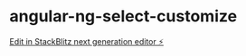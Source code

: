 # angular-ng-select-customize

[Edit in StackBlitz next generation editor ⚡️](https://stackblitz.com/~/github.com/JawherKl/angular-ng-select-customize)